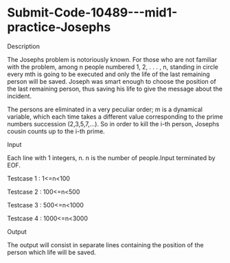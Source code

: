 # Submit-Code-10489---mid1-practice-Josephs

Description

 The Josephs problem is notoriously known. For those who are not familiar with the problem, among n people numbered 1, 2, . . . , n, standing in circle every mth is going to be executed and only the life of the last remaining person will be saved. Joseph was smart enough to choose the position of the last remaining person, thus saving his life to give the message about the incident.

The persons are eliminated in a very peculiar order; m is a dynamical variable, which each time takes a different value corresponding to the prime numbers succession (2,3,5,7,...). So in order to kill the i-th person, Josephs cousin counts up to the i-th prime.

Input

 Each line with 1 integers, n. n is the number of people.Input terminated by EOF.

 

Testcase 1 : 1<=n<100

Testcase 2 : 100<=n<500

Testcase 3 : 500<=n<1000

Testcase 4 : 1000<=n<3000

Output

 The output will consist in separate lines containing the position of the person which life will be saved.
